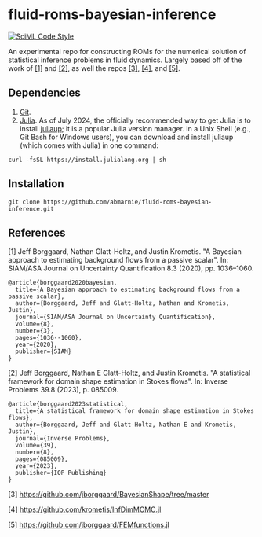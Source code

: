 # fluid-roms-bayesian-inference

[![SciML Code Style](https://img.shields.io/static/v1?label=code%20style&message=SciML&color=9558b2&labelColor=389826)](https://github.com/SciML/SciMLStyle)

An experimental repo for constructing ROMs for the numerical solution of statistical inference problems in fluid dynamics. Largely based off of the work of [[1]](#1) and [[2]](#2), as well the repos [[3]](#3), [[4]](#4), and [[5]](#5).

## Dependencies

1. [Git](https://git-scm.com/downloads). 
2. [Julia](https://julialang.org/). As of July 2024, the officially recommended way to get Julia is to install [juliaup](https://github.com/JuliaLang/juliaup); it is a popular Julia version manager. In a Unix Shell (e.g., Git Bash for Windows users), you can download and install juliaup (which comes with Julia) in one command:

`curl -fsSL https://install.julialang.org | sh`

## Installation

`git clone https://github.com/abmarnie/fluid-roms-bayesian-inference.git`

## References

<a id="1">[1]</a>
Jeff Borggaard, Nathan Glatt-Holtz, and Justin Krometis. "A Bayesian approach to estimating background flows from a passive scalar". In: SIAM/ASA Journal on Uncertainty Quantification 8.3 (2020), pp. 1036–1060.
```
@article{borggaard2020bayesian,
  title={A Bayesian approach to estimating background flows from a passive scalar},
  author={Borggaard, Jeff and Glatt-Holtz, Nathan and Krometis, Justin},
  journal={SIAM/ASA Journal on Uncertainty Quantification},
  volume={8},
  number={3},
  pages={1036--1060},
  year={2020},
  publisher={SIAM}
}
```

<a id="2">[2]</a>
Jeff Borggaard, Nathan E Glatt-Holtz, and Justin Krometis. "A statistical framework for domain shape estimation in Stokes flows". In: Inverse Problems 39.8 (2023), p. 085009.
```
@article{borggaard2023statistical,
  title={A statistical framework for domain shape estimation in Stokes flows},
  author={Borggaard, Jeff and Glatt-Holtz, Nathan E and Krometis, Justin},
  journal={Inverse Problems},
  volume={39},
  number={8},
  pages={085009},
  year={2023},
  publisher={IOP Publishing}
}
```

<a id="3">[3]</a>
https://github.com/jborggaard/BayesianShape/tree/master

<a id="4">[4]</a>
https://github.com/krometis/InfDimMCMC.jl

<a id="5">[5]</a>
https://github.com/jborggaard/FEMfunctions.jl
